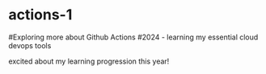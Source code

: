 # actions-1

#Exploring more about Github Actions
#2024 - learning my essential cloud devops tools

excited about my learning progression this year!